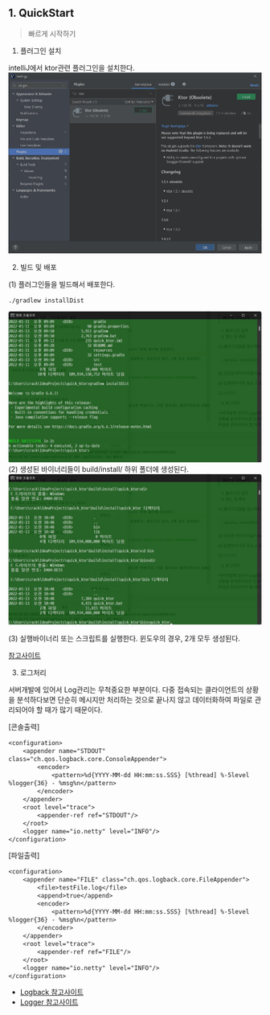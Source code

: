 ## 1. QuickStart
> 빠르게 시작하기 

1. 플러그인 설치

intelliJ에서 ktor관련 플러그인을 설치한다.
![](./images/ktor_plugin.jpg)


2. 빌드 및 배포

(1) 플러그인들을 빌드해서 배포한다.
~~~
./gradlew installDist
~~~
![](./images/build_1.jpg)
(2) 생성된 바이너리들이 build/install/ 하위 폴더에 생성된다.
![](./images/build_2.jpg)

(3) 실행바이너리 또는 스크립트를 실행한다. 윈도우의 경우, 2개 모두 생성된다.



[참고사이트](https://ktor.io/docs/gradle-application-plugin.html#package)

   

3. 로그처리 

서버개발에 있어서 Log관리는 무척중요한 부분이다. 다중 접속되는 클라이언트의 상황을 분석하다보면 단순히 메시지만 처리하는 것으로 끝나지 않고 데이터화하여 파일로 관리되어야 할 때가 많기 때문이다.

[콘솔출력]
~~~
<configuration>
    <appender name="STDOUT" class="ch.qos.logback.core.ConsoleAppender">
        <encoder>
            <pattern>%d{YYYY-MM-dd HH:mm:ss.SSS} [%thread] %-5level %logger{36} - %msg%n</pattern>
        </encoder>
    </appender>
    <root level="trace">
        <appender-ref ref="STDOUT"/>
    </root>
    <logger name="io.netty" level="INFO"/>
</configuration>
~~~

[파일출력]
~~~
<configuration>
    <appender name="FILE" class="ch.qos.logback.core.FileAppender">
        <file>testFile.log</file>
        <append>true</append>
        <encoder>
            <pattern>%d{YYYY-MM-dd HH:mm:ss.SSS} [%thread] %-5level %logger{36} - %msg%n</pattern>
        </encoder>
    </appender>
    <root level="trace">
        <appender-ref ref="FILE"/>
    </root>
    <logger name="io.netty" level="INFO"/>
</configuration>
~~~

- [Logback 참고사이트](https://logback.qos.ch/manual/configuration.html)
- [Logger  참고사이트](https://ktor.io/docs/logging.html#configure-logback)
